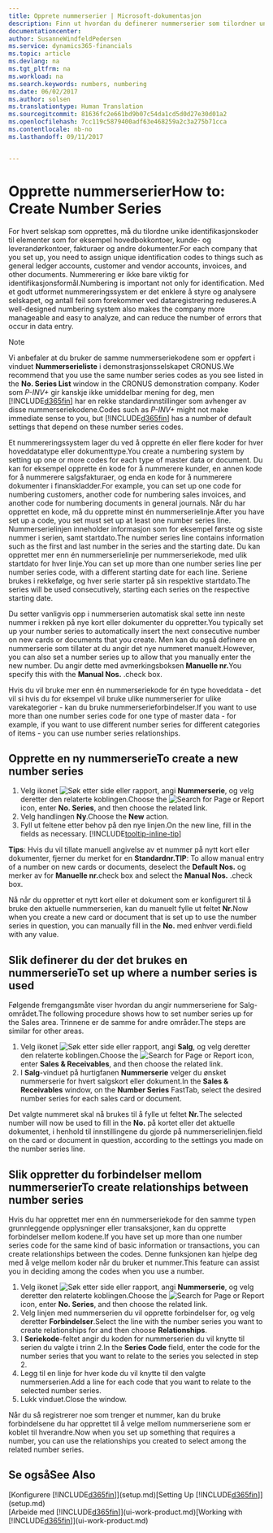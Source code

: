 ```yaml
---
title: Opprete nummerserier | Microsoft-dokumentasjon
description: Finn ut hvordan du definerer nummerserier som tilordner unike ID-koder til konti og dokumenter i Dynamics 365 for Financials.
documentationcenter: 
author: SusanneWindfeldPedersen
ms.service: dynamics365-financials
ms.topic: article
ms.devlang: na
ms.tgt_pltfrm: na
ms.workload: na
ms.search.keywords: numbers, numbering
ms.date: 06/02/2017
ms.author: solsen
ms.translationtype: Human Translation
ms.sourcegitcommit: 81636fc2e661bd9b07c54da1cd5d0d27e30d01a2
ms.openlocfilehash: 7cc119c5879400adf63e468259a2c3a275b71cca
ms.contentlocale: nb-no
ms.lasthandoff: 09/11/2017


---
```

# <a name="how-to-create-number-series"></a><span data-ttu-id="4c120-103">Opprette nummerserier</span><span class="sxs-lookup"><span data-stu-id="4c120-103">How to: Create Number Series</span></span>
<span data-ttu-id="4c120-104">For hvert selskap som opprettes, må du tilordne unike identifikasjonskoder til elementer som for eksempel hovedbokkontoer, kunde- og leverandørkontoer, fakturaer og andre dokumenter.</span><span class="sxs-lookup"><span data-stu-id="4c120-104">For each company that you set up, you need to assign unique identification codes to things such as general ledger accounts, customer and vendor accounts, invoices, and other documents.</span></span> <span data-ttu-id="4c120-105">Nummerering er ikke bare viktig for identifikasjonsformål.</span><span class="sxs-lookup"><span data-stu-id="4c120-105">Numbering is important not only for identification.</span></span> <span data-ttu-id="4c120-106">Med et godt utformet nummereringssystem er det enklere å styre og analysere selskapet, og antall feil som forekommer ved dataregistrering reduseres.</span><span class="sxs-lookup"><span data-stu-id="4c120-106">A well-designed numbering system also makes the company more manageable and easy to analyze, and can reduce the number of errors that occur in data entry.</span></span>

> [!NOTE]  
>   <span data-ttu-id="4c120-107">Vi anbefaler at du bruker de samme nummerseriekodene som er oppført i vinduet **Nummerserieliste** i demonstrasjonsselskapet CRONUS.</span><span class="sxs-lookup"><span data-stu-id="4c120-107">We recommend that you use the same number series codes as you see listed in the **No. Series List** window in the CRONUS demonstration company.</span></span> <span data-ttu-id="4c120-108">Koder som *P-INV+* gir kanskje ikke umiddelbar mening for deg, men [!INCLUDE[d365fin](includes/d365fin_md.md)] har en rekke standardinnstillinger som avhenger av disse nummerseriekodene.</span><span class="sxs-lookup"><span data-stu-id="4c120-108">Codes such as *P-INV+* might not make immediate sense to you, but [!INCLUDE[d365fin](includes/d365fin_md.md)] has a number of default settings that depend on these number series codes.</span></span>

<span data-ttu-id="4c120-109">Et nummereringssystem lager du ved å opprette én eller flere koder for hver hoveddatatype eller dokumenttype.</span><span class="sxs-lookup"><span data-stu-id="4c120-109">You create a numbering system by setting up one or more codes for each type of master data or document.</span></span> <span data-ttu-id="4c120-110">Du kan for eksempel opprette én kode for å nummerere kunder, en annen kode for å nummerere salgsfakturaer, og enda en kode for å nummerere dokumenter i finanskladder.</span><span class="sxs-lookup"><span data-stu-id="4c120-110">For example, you can set up one code for numbering customers, another code for numbering sales invoices, and another code for numbering documents in general journals.</span></span> <span data-ttu-id="4c120-111">Når du har opprettet en kode, må du opprette minst én nummerserielinje.</span><span class="sxs-lookup"><span data-stu-id="4c120-111">After you have set up a code, you set must set up at least one number series line.</span></span> <span data-ttu-id="4c120-112">Nummerserielinjen inneholder informasjon som for eksempel første og siste nummer i serien, samt startdato.</span><span class="sxs-lookup"><span data-stu-id="4c120-112">The number series line contains information such as the first and last number in the series and the starting date.</span></span> <span data-ttu-id="4c120-113">Du kan opprettet mer enn én nummerserielinje per nummerseriekode, med ulik startdato for hver linje.</span><span class="sxs-lookup"><span data-stu-id="4c120-113">You can set up more than one number series line per number series code, with a different starting date for each line.</span></span> <span data-ttu-id="4c120-114">Seriene brukes i rekkefølge, og hver serie starter på sin respektive startdato.</span><span class="sxs-lookup"><span data-stu-id="4c120-114">The series will be used consecutively, starting each series on the respective starting date.</span></span>

<span data-ttu-id="4c120-115">Du setter vanligvis opp i nummerserien automatisk skal sette inn neste nummer i rekken på nye kort eller dokumenter du oppretter.</span><span class="sxs-lookup"><span data-stu-id="4c120-115">You typically set up your number series to automatically insert the next consecutive number on new cards or documents that you create.</span></span> <span data-ttu-id="4c120-116">Men kan du også definere en nummerserie som tillater at du angir det nye nummeret manuelt.</span><span class="sxs-lookup"><span data-stu-id="4c120-116">However, you can also set a number series up to allow that you manually enter the new number.</span></span> <span data-ttu-id="4c120-117">Du angir dette med avmerkingsboksen **Manuelle nr.**</span><span class="sxs-lookup"><span data-stu-id="4c120-117">You specify this with the **Manual Nos.**</span></span> <span data-ttu-id="4c120-118">.</span><span class="sxs-lookup"><span data-stu-id="4c120-118">check box.</span></span>

<span data-ttu-id="4c120-119">Hvis du vil bruke mer enn én nummerseriekode for én type hoveddata - det vil si hvis du for eksempel vil bruke ulike nummerserier for ulike varekategorier - kan du bruke nummerserieforbindelser.</span><span class="sxs-lookup"><span data-stu-id="4c120-119">If you want to use more than one number series code for one type of master data - for example, if you want to use different number series for different categories of items - you can use number series relationships.</span></span>

## <a name="to-create-a-new-number-series"></a><span data-ttu-id="4c120-120">Opprette en ny nummerserie</span><span class="sxs-lookup"><span data-stu-id="4c120-120">To create a new number series</span></span>
1. <span data-ttu-id="4c120-121">Velg ikonet ![Søk etter side eller rapport](media/ui-search/search_small.png "Ikonet Søk etter side eller rapport"), angi **Nummerserie**, og velg deretter den relaterte koblingen.</span><span class="sxs-lookup"><span data-stu-id="4c120-121">Choose the ![Search for Page or Report](media/ui-search/search_small.png "Search for Page or Report icon") icon, enter **No. Series**, and then choose the related link.</span></span>
2. <span data-ttu-id="4c120-122">Velg handlingen **Ny**.</span><span class="sxs-lookup"><span data-stu-id="4c120-122">Choose the **New** action.</span></span>
3. <span data-ttu-id="4c120-123">Fyll ut feltene etter behov på den nye linjen.</span><span class="sxs-lookup"><span data-stu-id="4c120-123">On the new line, fill in the fields as necessary.</span></span> [!INCLUDE[tooltip-inline-tip](includes/tooltip-inline-tip_md.md)]

<span data-ttu-id="4c120-124">**Tips**: Hvis du vil tillate manuell angivelse av et nummer på nytt kort eller dokumenter, fjerner du merket for en **Standardnr.**</span><span class="sxs-lookup"><span data-stu-id="4c120-124">**TIP**: To allow manual entry of a number on new cards or documents, deselect the **Default Nos.**</span></span> <span data-ttu-id="4c120-125">og merker av for  **Manuelle nr.**</span><span class="sxs-lookup"><span data-stu-id="4c120-125">check box and select the **Manual Nos.**</span></span> <span data-ttu-id="4c120-126">.</span><span class="sxs-lookup"><span data-stu-id="4c120-126">check box.</span></span>

<span data-ttu-id="4c120-127">Nå når du oppretter et nytt kort eller et dokument som er konfigurert til å bruke den aktuelle nummerserien, kan du manuelt fylle ut feltet **Nr.**</span><span class="sxs-lookup"><span data-stu-id="4c120-127">Now when you create a new card or document that is set up to use the number series in question, you can manually fill in the **No.**</span></span> <span data-ttu-id="4c120-128">med enhver verdi.</span><span class="sxs-lookup"><span data-stu-id="4c120-128">field with any value.</span></span>  

## <a name="to-set-up-where-a-number-series-is-used"></a><span data-ttu-id="4c120-129">Slik definerer du der det brukes en nummerserie</span><span class="sxs-lookup"><span data-stu-id="4c120-129">To set up where a number series is used</span></span>
<span data-ttu-id="4c120-130">Følgende fremgangsmåte viser hvordan du angir nummerseriene for Salg-området.</span><span class="sxs-lookup"><span data-stu-id="4c120-130">The following procedure shows how to set number series up for the Sales area.</span></span> <span data-ttu-id="4c120-131">Trinnene er de samme for andre områder.</span><span class="sxs-lookup"><span data-stu-id="4c120-131">The steps are similar for other areas.</span></span>
1. <span data-ttu-id="4c120-132">Velg ikonet ![Søk etter side eller rapport](media/ui-search/search_small.png "Ikonet Søk etter side eller rapport"), angi **Salg**, og velg deretter den relaterte koblingen.</span><span class="sxs-lookup"><span data-stu-id="4c120-132">Choose the ![Search for Page or Report](media/ui-search/search_small.png "Search for Page or Report icon") icon, enter **Sales & Receivables**, and then choose the related link.</span></span>
2. <span data-ttu-id="4c120-133">I **Salg**-vinduet på hurtigfanen **Nummerserie** velger du ønsket nummerserie for hvert salgskort eller dokument.</span><span class="sxs-lookup"><span data-stu-id="4c120-133">In the **Sales & Receivables** window, on the **Number Series** FastTab, select the desired number series for each sales card or document.</span></span>

<span data-ttu-id="4c120-134">Det valgte nummeret skal nå brukes til å fylle ut feltet **Nr.**</span><span class="sxs-lookup"><span data-stu-id="4c120-134">The selected number will now be used to fill in the **No.**</span></span> <span data-ttu-id="4c120-135">på kortet eller det aktuelle dokumentet, i henhold til innstillingene du gjorde på nummerserielinjen.</span><span class="sxs-lookup"><span data-stu-id="4c120-135">field on the card or document in question, according to the settings you made on the number series line.</span></span>

## <a name="to-create-relationships-between-number-series"></a><span data-ttu-id="4c120-136">Slik oppretter du forbindelser mellom nummerserier</span><span class="sxs-lookup"><span data-stu-id="4c120-136">To create relationships between number series</span></span>
<span data-ttu-id="4c120-137">Hvis du har opprettet mer enn én nummerseriekode for den samme typen grunnleggende opplysninger eller transaksjoner, kan du opprette forbindelser mellom kodene.</span><span class="sxs-lookup"><span data-stu-id="4c120-137">If you have set up more than one number series code for the same kind of basic information or transactions, you can create relationships between the codes.</span></span> <span data-ttu-id="4c120-138">Denne funksjonen kan hjelpe deg med å velge mellom koder når du bruker et nummer.</span><span class="sxs-lookup"><span data-stu-id="4c120-138">This feature can assist you in deciding among the codes when you use a number.</span></span>

1. <span data-ttu-id="4c120-139">Velg ikonet ![Søk etter side eller rapport](media/ui-search/search_small.png "Ikonet Søk etter side eller rapport"), angi **Nummerserie**, og velg deretter den relaterte koblingen.</span><span class="sxs-lookup"><span data-stu-id="4c120-139">Choose the ![Search for Page or Report](media/ui-search/search_small.png "Search for Page or Report icon") icon, enter **No. Series**, and then choose the related link.</span></span>
2. <span data-ttu-id="4c120-140">Velg linjen med nummerserien du vil opprette forbindelser for, og velg deretter **Forbindelser**.</span><span class="sxs-lookup"><span data-stu-id="4c120-140">Select the line with the number series you want to create relationships for and then choose **Relationships**.</span></span>
3. <span data-ttu-id="4c120-141">I **Seriekode**-feltet angir du koden for nummerserien du vil knytte til serien du valgte i trinn 2.</span><span class="sxs-lookup"><span data-stu-id="4c120-141">In the **Series Code** field, enter the code for the number series that you want to relate to the series you selected in step 2.</span></span>
4. <span data-ttu-id="4c120-142">Legg til en linje for hver kode du vil knytte til den valgte nummerserien.</span><span class="sxs-lookup"><span data-stu-id="4c120-142">Add a line for each code that you want to relate to the selected number series.</span></span>
5. <span data-ttu-id="4c120-143">Lukk vinduet.</span><span class="sxs-lookup"><span data-stu-id="4c120-143">Close the window.</span></span>

<span data-ttu-id="4c120-144">Når du så registrerer noe som trenger et nummer, kan du bruke forbindelsene du har opprettet til å velge mellom nummerseriene som er koblet til hverandre.</span><span class="sxs-lookup"><span data-stu-id="4c120-144">Now when you set up something that requires a number, you can use the relationships you created to select among the related number series.</span></span>

## <a name="see-also"></a><span data-ttu-id="4c120-145">Se også</span><span class="sxs-lookup"><span data-stu-id="4c120-145">See Also</span></span>
<span data-ttu-id="4c120-146">[Konfigurere [!INCLUDE[d365fin](includes/d365fin_md.md)]](setup.md)</span><span class="sxs-lookup"><span data-stu-id="4c120-146">[Setting Up [!INCLUDE[d365fin](includes/d365fin_md.md)]](setup.md)</span></span>  
<span data-ttu-id="4c120-147">[Arbeide med [!INCLUDE[d365fin](includes/d365fin_md.md)]](ui-work-product.md)</span><span class="sxs-lookup"><span data-stu-id="4c120-147">[Working with [!INCLUDE[d365fin](includes/d365fin_md.md)]](ui-work-product.md)</span></span>  

